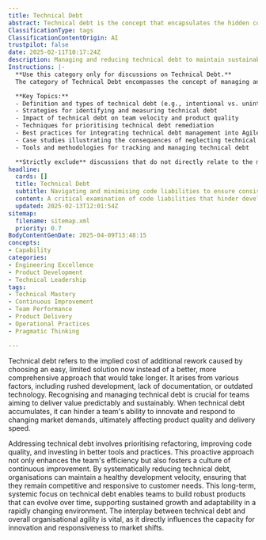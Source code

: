 ```yaml
---
title: Technical Debt
abstract: Technical debt is the concept that encapsulates the hidden costs associated with opting for quick, suboptimal solutions in software development rather than investing time in more effective, long-term strategies. It often emerges from factors such as hurried development processes, insufficient documentation, or reliance on outdated technologies. Recognising and managing technical debt is essential for teams striving to deliver consistent and sustainable value, as its accumulation can impede innovation and responsiveness to market changes, ultimately compromising product quality and delivery timelines. Addressing technical debt requires a commitment to refactoring, enhancing code quality, and adopting superior tools and practices, which not only boosts team efficiency but also cultivates a culture of continuous improvement. By systematically tackling technical debt, organisations can sustain a healthy development pace, ensuring competitiveness and responsiveness to customer demands. This strategic focus on technical debt is crucial for fostering organisational agility, as it directly impacts the ability to innovate and adapt in a fast-evolving landscape.
ClassificationType: tags
ClassificationContentOrigin: AI
trustpilot: false
date: 2025-02-11T10:17:24Z
description: Managing and reducing technical debt to maintain sustainable development velocity.
Instructions: |-
  **Use this category only for discussions on Technical Debt.**  
  The category of Technical Debt encompasses the concept of managing and reducing the accumulation of suboptimal code and design decisions that hinder sustainable development velocity. It highlights the trade-offs between short-term gains and long-term maintainability, emphasising the importance of addressing these debts to ensure a healthy codebase and efficient development processes.

  **Key Topics:**
  - Definition and types of technical debt (e.g., intentional vs. unintentional)
  - Strategies for identifying and measuring technical debt
  - Impact of technical debt on team velocity and product quality
  - Techniques for prioritising technical debt remediation
  - Best practices for integrating technical debt management into Agile and DevOps workflows
  - Case studies illustrating the consequences of neglecting technical debt
  - Tools and methodologies for tracking and managing technical debt

  **Strictly exclude** discussions that do not directly relate to the management and implications of technical debt, such as unrelated software development practices, general project management topics, or misinterpretations of Agile and DevOps principles that do not consider the long-term sustainability of the codebase.
headline:
  cards: []
  title: Technical Debt
  subtitle: Navigating and minimising code liabilities to ensure consistent development flow and enhance project sustainability.
  content: A critical examination of code liabilities that hinder development efficiency and project longevity. Posts should explore strategies for identifying, prioritising, and addressing these liabilities, as well as their impact on team performance, product quality, and overall organisational health.
  updated: 2025-02-13T12:01:54Z
sitemap:
  filename: sitemap.xml
  priority: 0.7
BodyContentGenDate: 2025-04-09T13:48:15
concepts:
- Capability
categories:
- Engineering Excellence
- Product Development
- Technical Leadership
tags:
- Technical Mastery
- Continuous Improvement
- Team Performance
- Product Delivery
- Operational Practices
- Pragmatic Thinking

---
```

Technical debt refers to the implied cost of additional rework caused by choosing an easy, limited solution now instead of a better, more comprehensive approach that would take longer. It arises from various factors, including rushed development, lack of documentation, or outdated technology. Recognising and managing technical debt is crucial for teams aiming to deliver value predictably and sustainably. When technical debt accumulates, it can hinder a team's ability to innovate and respond to changing market demands, ultimately affecting product quality and delivery speed.

Addressing technical debt involves prioritising refactoring, improving code quality, and investing in better tools and practices. This proactive approach not only enhances the team's efficiency but also fosters a culture of continuous improvement. By systematically reducing technical debt, organisations can maintain a healthy development velocity, ensuring that they remain competitive and responsive to customer needs. This long-term, systemic focus on technical debt enables teams to build robust products that can evolve over time, supporting sustained growth and adaptability in a rapidly changing environment. The interplay between technical debt and overall organisational agility is vital, as it directly influences the capacity for innovation and responsiveness to market shifts.
